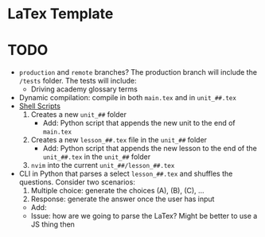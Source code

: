 # LaTex Template

# TODO
- `production` and `remote` branches? The production branch will include the `/tests` folder. The tests will include:
    - Driving academy glossary terms
- Dynamic compilation: compile in both `main.tex` and in `unit_##.tex`
- [Shell Scripts](https://helpful.wiki/zsh/)
    1. Creates a new `unit_##` folder
        - Add: Python script that appends the new unit to the end of `main.tex`
    2. Creates a new `lesson_##.tex` file in the `unit_##` folder
        - Add: Python script that appends the new lesson to the end of the `unit_##.tex` in the `unit_##` folder
    3. `nvim` into the current `unit_##/lesson_##.tex`
- CLI in Python that parses a select `lesson_##.tex` and shuffles the questions. Consider two scenarios:
    1. Multiple choice: generate the choices (A), (B), (C), ...
    2. Response: generate the answer once the user has input
    - Add:
    - Issue: how are we going to parse the LaTex? Might be better to use a JS thing then
